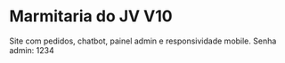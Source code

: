 # Marmitaria do JV V10

Site com pedidos, chatbot, painel admin e responsividade mobile.
Senha admin: 1234